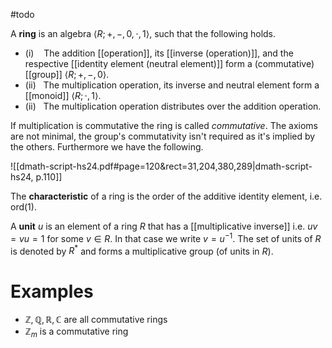 #todo 


A **ring** is an algebra $\langle R; +, -, 0, \cdot, 1 \rangle$, such that the following holds.
- $(\mathrm{i})$    The addition [[operation]], its [[inverse (operation)]], and the respective [[identity element (neutral element)]] form a (commutative) [[group]] $\langle R; +, -, 0 \rangle$.
- $(\mathrm{ii})$   The multiplication operation, its inverse and neutral element form a [[monoid]] $\langle R; \cdot, 1 \rangle$.
- $(\mathrm{ii})$   The multiplication operation distributes over the addition operation.

If multiplication is commutative the ring is called *commutative*. The axioms are not minimal, the group's commutativity isn't required as it's implied by the others. Furthermore we have the following.

![[dmath-script-hs24.pdf#page=120&rect=31,204,380,289|dmath-script-hs24, p.110]]


The **characteristic** of a ring is the order of the additive identity element, i.e. $\mathrm{ord}(1)$.

A **unit** $u$ is an element of a ring $R$ that has a [[multiplicative inverse]] i.e. $uv = vu = 1$ for some $v \in R$. In that case we write $v = u^{-1}$. The set of units of $R$ is denoted by $R^{*}$ and forms a multiplicative group (of units in $R$).


# Examples

- $\mathbb{Z}, \mathbb{Q}, \mathbb{R}, \mathbb{C}$ are all commutative rings
- $\mathbb{Z}_{m}$ is a commutative ring





